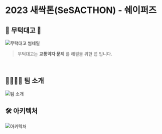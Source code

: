 # 2023 새싹톤(SeSACTHON) - 쉐이퍼즈

## 🚂 무턱대고 🚂
![무턱대고 썸네일](https://sesacthon.s3.ap-northeast-2.amazonaws.com/assets/main.png)
> 무턱대고는 **교통약자 문제** 를 해결을 위한 앱 입니다.
<br />

## 👨‍👩‍👧‍👦 팀 소개
![팀 소개](https://sesacthon.s3.ap-northeast-2.amazonaws.com/assets/team.png)

## 🛠️ 아키텍처
![아키텍처](https://sesacthon.s3.ap-northeast-2.amazonaws.com/assets/accessRide_Arch.png)
